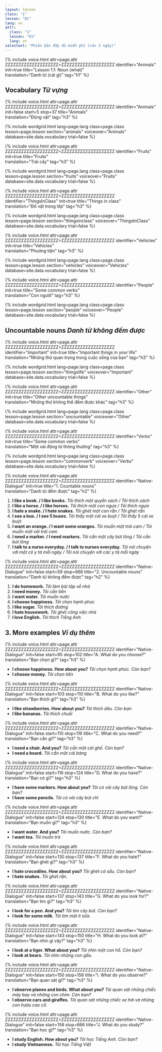 ```yaml
---
layout: lesson
class: "1"
lesson: "01"
lang: vn
attr:
  class: "1"
  lesson: "01"
  lang: vn
salestext: "Phiên bản đầy đủ miễn phí (còn 3 ngày)"
---
```



{%  include voice.html attr=page.attr    ZZZZZZZZZZZZZZZZZZZZ=ZZZZZZZZZZZZZZZZZZZZ
	identifier="Animals"  init=true
	title="Lesson 1.1: Noun (what)"        
	translation="Danh từ (cái gì)"
    tag="h1" %}
 


## Vocabulary   *Từ vựng*

{%  include voice.html attr=page.attr    ZZZZZZZZZZZZZZZZZZZZ=ZZZZZZZZZZZZZZZZZZZZ
	identifier="Animals"  init=false start=5 stop=37
	title="Animals"        
	translation="Động vật"
    tag="h3" %}
 

{% include wordgrid.html lang=page.lang
		class=page.class 
		lesson=page.lesson 
		section="animals"
		voiceover="Animals"
		database=site.data.vocabulary 
		trial=false %}



{%  include voice.html attr=page.attr    ZZZZZZZZZZZZZZZZZZZZ=ZZZZZZZZZZZZZZZZZZZZ
	identifier="Fruits"  init=true
	title="Fruits"        
	translation="Trái cây"
    tag="h3" %}

{% include wordgrid.html lang=page.lang
		class=page.class 
		lesson=page.lesson 
		section="fruits"
		voiceover="Fruits"
		database=site.data.vocabulary 
		trial=false %}



{%  include voice.html attr=page.attr    ZZZZZZZZZZZZZZZZZZZZ=ZZZZZZZZZZZZZZZZZZZZ
	identifier="ThingsInClass"  init=true
	title="Things in class"        
	translation="Đồ vật trong lớp"
    tag="h3" %}

{% include wordgrid.html lang=page.lang
		class=page.class 
		lesson=page.lesson 
		section="thingsinclass"
		voiceover="ThingsInClass"
		database=site.data.vocabulary 
		trial=false %}



{%  include voice.html attr=page.attr    ZZZZZZZZZZZZZZZZZZZZ=ZZZZZZZZZZZZZZZZZZZZ
	identifier="Vehicles"  init=true
	title="Vehicles"        
	translation="Phương tiện"
    tag="h3" %}

{% include wordgrid.html lang=page.lang
		class=page.class 
		lesson=page.lesson 
		section="vehicles"
		voiceover="Vehicles"
		database=site.data.vocabulary 
		trial=false %}



{%  include voice.html attr=page.attr    ZZZZZZZZZZZZZZZZZZZZ=ZZZZZZZZZZZZZZZZZZZZ
	identifier="People"  init=true
	title="Some common verbs"        
	translation="Con người"
    tag="h3" %}

{% include wordgrid.html lang=page.lang
		class=page.class 
		lesson=page.lesson 
		section="people"
		voiceover="People"
		database=site.data.vocabulary 
		trial=false %}




## Uncountable nouns   *Danh từ không đếm được*

{%  include voice.html attr=page.attr    ZZZZZZZZZZZZZZZZZZZZ=ZZZZZZZZZZZZZZZZZZZZ
	identifier="Important"  init=true
	title="Important things in your life"        
	translation="Những thứ quan trọng trong cuộc sống của bạn"
    tag="h3" %}

{% include wordgrid.html lang=page.lang
		class=page.class 
		lesson=page.lesson 
		section="thingslife"
		voiceover="Important"
		database=site.data.vocabulary 
		trial=false %}



{%  include voice.html attr=page.attr    ZZZZZZZZZZZZZZZZZZZZ=ZZZZZZZZZZZZZZZZZZZZ
	identifier="Other"  init=true
	title="Other uncountable things"        
	translation="Những thứ không thể đếm được khác"
    tag="h3" %}

{% include wordgrid.html lang=page.lang
		class=page.class 
		lesson=page.lesson 
		section="uncountable"
		voiceover="Other"
		database=site.data.vocabulary 
		trial=false %}

		

{%  include voice.html attr=page.attr    ZZZZZZZZZZZZZZZZZZZZ=ZZZZZZZZZZZZZZZZZZZZ
	identifier="Verbs"  init=true
	title="Some common verbs"        
	translation="Một vài động từ thông thường"
    tag="h3" %}

{% include wordgrid.html lang=page.lang
		class=page.class 
		lesson=page.lesson 
		section="commonverb"
		voiceover="Verbs"
		database=site.data.vocabulary 
		trial=false %}



{%  include voice.html attr=page.attr    ZZZZZZZZZZZZZZZZZZZZ=ZZZZZZZZZZZZZZZZZZZZ
	identifier="Native-Dialogue"  init=true
	title="1. Countable nouns"        
	translation="Danh từ đếm được"
    tag="h2" %}


1. **I like a book. / I like books.**   *Tôi thích một quyển sách / Tôi thích sách*  
2. **I like a horse. / I like horses.**   *Tôi thích một con ngựa / Tôi thích ngựa*
3. **I hate a snake. / I hate snakes.**   *Tôi ghét một con rắn / Tôi ghét rắn*
4. **I see a bus. / I see 5 buses.**   *Tôi thấy một cái xe buýt / Tôi thấy 5 cái xe buýt*
5. **I want an orange. / I want some oranges.**   *Tôi muốn một trái cam / Tôi muốn một vài trái cam*
6. **I need a marker. / I need markers.**   *Tôi cần một cây bút lông / Tôi cần bút lông*
7. **I talk to a nurse everyday. / I talk to nurses everyday.**   *Tôi nói chuyện với một cô y tá mỗi ngày / Tôi nói chuyện với các y tá mỗi ngày*

{%  include voice.html attr=page.attr    ZZZZZZZZZZZZZZZZZZZZ=ZZZZZZZZZZZZZZZZZZZZ
	identifier="Native-Dialogue"  init=false start=59 stop=666
	title="2. Uncountable nouns"        
	translation="Danh từ không đếm được"
    tag="h2" %}

1. **I do homework.**   *Tôi làm bài tập về nhà*
2. **I need money.**   *Tôi cần tiền*
3. **I want water.**   *Tôi muốn nước*
4. **I choose happiness.**   *Tôi chọn hạnh phúc*
5. **I like sugar.**   *Tôi thích đường*
6. **I hate housework.**   *Tôi ghét công việc nhà*
7. **I love English.**   *Tôi thích Tiếng Anh*


## 3. More examples *Ví dụ thêm*


{%  include voice.html attr=page.attr    ZZZZZZZZZZZZZZZZZZZZ=ZZZZZZZZZZZZZZZZZZZZ
	identifier="Native-Dialogue"  init=false start=95 stop=102 
	title="A. What do you choose?"        
	translation="Bạn chọn gì?"
    tag="h3" %}


- **I choose happiness. How about you?**   *Tôi chọn hạnh phúc. Còn bạn?*
- **I choose money.**   *Tôi chọn tiền*  


{%  include voice.html attr=page.attr    ZZZZZZZZZZZZZZZZZZZZ=ZZZZZZZZZZZZZZZZZZZZ
	identifier="Native-Dialogue"  init=false start=103 stop=110
	title="B. What do you like?"        
	translation="Bạn thích gì?"
    tag="h3" %}

- **I like strawberries. How about you?**   *Tôi thích dâu. Còn bạn*
- **I like bananas.**   *Tôi thích chuối*


{%  include voice.html attr=page.attr    ZZZZZZZZZZZZZZZZZZZZ=ZZZZZZZZZZZZZZZZZZZZ
	identifier="Native-Dialogue"  init=false start=110 stop=116
	title="C. What do you need?"        
	translation="Bạn cần gì?"
    tag="h3" %}

- **I need a chair. And you?**   *Tôi cần một cái ghế. Còn bạn?*
- **I need a board.**   *Tôi cần một cái bảng*

{%  include voice.html attr=page.attr    ZZZZZZZZZZZZZZZZZZZZ=ZZZZZZZZZZZZZZZZZZZZ
	identifier="Native-Dialogue"  init=false start=116 stop=124
	title="D. What do you have?"        
	translation="Bạn có gì?"
    tag="h3" %}

 
- **I have some markers. How about you?**   *Tôi có vài cây bút lông. Còn bạn?*
- **I have some pencils.**   *Tôi có vài cây bút chì*



{%  include voice.html attr=page.attr    ZZZZZZZZZZZZZZZZZZZZ=ZZZZZZZZZZZZZZZZZZZZ
	identifier="Native-Dialogue"  init=false start=124 stop=130
	title="E. What do you want?"        
	translation="Bạn muốn gì?"
    tag="h3" %}

- **I want water. And you?**   *Tôi muốn nước. Còn bạn?*
- **I want tea.**   *Tôi muốn trà*


{%  include voice.html attr=page.attr    ZZZZZZZZZZZZZZZZZZZZ=ZZZZZZZZZZZZZZZZZZZZ
	identifier="Native-Dialogue"  init=false start=130 stop=137 
	title="F. What do you hate?"
	translation="Bạn ghét gì?"
    tag="h3" %}

- **I hate crocodiles. How about you?**   *Tôi ghét cá sấu. Còn bạn?*
- **I hate snakes.**   *Tôi ghét rắn.*


{%  include voice.html attr=page.attr    ZZZZZZZZZZZZZZZZZZZZ=ZZZZZZZZZZZZZZZZZZZZ
	identifier="Native-Dialogue"  init=false start=137 stop=143
	title="G. What do you look for?"
	translation="Bạn tìm gì?"
    tag="h3" %}

- **I look for a pen. And you?**   *Tôi tìm cây bút. Còn bạn?*
- **I look for some milk.**   *Tôi tìm một ít sữa.*

{%  include voice.html attr=page.attr    ZZZZZZZZZZZZZZZZZZZZ=ZZZZZZZZZZZZZZZZZZZZ
	identifier="Native-Dialogue"  init=false start=143 stop=150
	title="H. What do you look at?"
	translation="Bạn nhìn gì vậy?"
    tag="h3" %}

- **I look at a tiger. What about you?**   *Tôi nhìn một con hổ. Còn bạn?*
- **I look at bears.**   *Tôi nhìn những con gấu.*

{%  include voice.html attr=page.attr    ZZZZZZZZZZZZZZZZZZZZ=ZZZZZZZZZZZZZZZZZZZZ
	identifier="Native-Dialogue"  init=false start=150 stop=158 
	title="I. What do you observe?"
	translation="Bạn quan sát gì?"
    tag="h3" %}

- **I observe planes and birds. What about you?**   *Tôi quan sát những chiếc máy bay và những con chim. Còn bạn?*
- **I observe cars and giraffes.**   *Tôi quan sát những chiếc xe hơi và những con hươu cao cổ.*


{%  include voice.html attr=page.attr    ZZZZZZZZZZZZZZZZZZZZ=ZZZZZZZZZZZZZZZZZZZZ
	identifier="Native-Dialogue"  init=false start=158 stop=666
	title="J. What do you study?"
	translation="Bạn học gì?"
    tag="h3" %}

- **I study English. How about you?**   *Tôi học Tiếng Anh. Còn bạn?*
- **I study Vietnamese.**   *Tôi học Tiếng Việt*